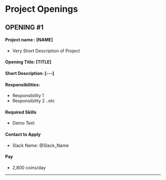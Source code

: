 # Project Openings

## OPENING #1
#### Project name : [NAME]
- Very Short Description of Project
#### Opening Title: [TITLE]
#### Short Description: [---]
#### Responsibilities:
- Responsibility 1
- Responsibility 2 ..etc

#### Required Skills
- Demo Text

#### Contact to Apply
- Slack Name: @Slack_Name

#### Pay
- 2,800 coins/day
___
